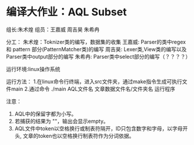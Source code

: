# 编译大作业：AQL Subset

组长:朱术煌
组员：王嘉威 周吉昊 朱希冉

分工：
朱术煌：Toknizer类的编写，数据集的收集
王嘉威: Parser的类中regex 和 pattern 部分(PatternMatcher类)的编写
周吉昊: Lexer类,View类的编写以及Parser类中output部分的编写
朱希冉: Parser类中select部分的编写（？？？？）


运行环境:linux操作系统

运行方法：
1.在linux命令行终端，进入src文件夹，通过make指令生成可执行文件main
2.通过命令 ./main AQL文件名 文章数据文件名/文件夹名 运行程序

注意：
1) AQL中的保留字都为小写。
2) 若捕获的结果为 ""，输出会显示empty。
3) AQL文件中token以空格换行或制表符隔开，ID只包含数字和字母，以字母开头, 文章的token也以空格换行制表符作为分词依据。